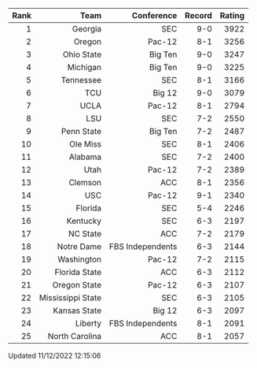 | Rank  | Team                 | Conference           | Record   | Rating |
| ---:  | ---:                 | ---:                 | ---:     | ---:   |
| 1     | Georgia              | SEC                  | 9-0      | 3922   |
| 2     | Oregon               | Pac-12               | 8-1      | 3256   |
| 3     | Ohio State           | Big Ten              | 9-0      | 3247   |
| 4     | Michigan             | Big Ten              | 9-0      | 3225   |
| 5     | Tennessee            | SEC                  | 8-1      | 3166   |
| 6     | TCU                  | Big 12               | 9-0      | 3079   |
| 7     | UCLA                 | Pac-12               | 8-1      | 2794   |
| 8     | LSU                  | SEC                  | 7-2      | 2550   |
| 9     | Penn State           | Big Ten              | 7-2      | 2487   |
| 10    | Ole Miss             | SEC                  | 8-1      | 2406   |
| 11    | Alabama              | SEC                  | 7-2      | 2400   |
| 12    | Utah                 | Pac-12               | 7-2      | 2389   |
| 13    | Clemson              | ACC                  | 8-1      | 2356   |
| 14    | USC                  | Pac-12               | 9-1      | 2340   |
| 15    | Florida              | SEC                  | 5-4      | 2246   |
| 16    | Kentucky             | SEC                  | 6-3      | 2197   |
| 17    | NC State             | ACC                  | 7-2      | 2179   |
| 18    | Notre Dame           | FBS Independents     | 6-3      | 2144   |
| 19    | Washington           | Pac-12               | 7-2      | 2115   |
| 20    | Florida State        | ACC                  | 6-3      | 2112   |
| 21    | Oregon State         | Pac-12               | 6-3      | 2107   |
| 22    | Mississippi State    | SEC                  | 6-3      | 2105   |
| 23    | Kansas State         | Big 12               | 6-3      | 2097   |
| 24    | Liberty              | FBS Independents     | 8-1      | 2091   |
| 25    | North Carolina       | ACC                  | 8-1      | 2057   |

Updated 11/12/2022 12:15:06
